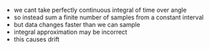 - we cant take perfectly continuous integral of time over angle
- so instead sum  a finite number of samples from a constant interval
- but data changes faster than we can sample
- integral approximation may be incorrect
- this causes drift